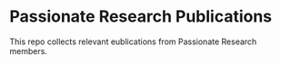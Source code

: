 # Passionate Research Publications

This repo collects relevant eublications from Passionate Research members.


